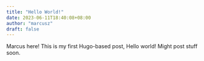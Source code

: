 ```yaml
---
title: "Hello World!"
date: 2023-06-11T18:40:08+08:00
author: "marcusz"
draft: false
---
```

Marcus here! This is my first Hugo-based post, Hello world! Might post stuff soon.
